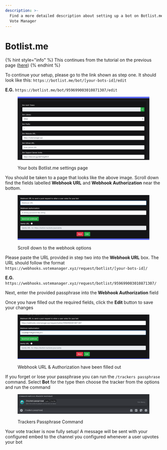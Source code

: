 ```yaml
---
description: >-
  Find a more detailed description about setting up a bot on Botlist.me with
  Vote Manager
---
```


# Botlist.me

{% hint style="info" %}
This continues from the tutorial on the previous page ([here](./))
{% endhint %}

To continue your setup, please go to the link shown as step one. It should look like this: `https://botlist.me/bot/[your-bots-id]/edit`

**E.G.** `https://botlist.me/bot/959699003010871307/edit`

<figure><img src="../../.gitbook/assets/botlist-1.png" alt=""><figcaption><p>Your bots Botlist.me settings page</p></figcaption></figure>

You should be taken to a page that looks like the above image. Scroll down find the fields labelled **Webhook URL** and **Webhook Authorization** near the bottom.

<figure><img src="../../.gitbook/assets/botlist-2.png" alt=""><figcaption><p>Scroll down to the webhook options</p></figcaption></figure>

&#x20;Please paste the URL provided in step two into the **Webhook URL** box. The URL should follow the format `https://webhooks.votemanager.xyz/request/botlist/[your-bots-id]/`

**E.G.** `https://webhooks.votemanager.xyz/request/botlist/959699003010871307/`

Next, enter the provided passphrase into the **Webhook Authorization** field

Once you have filled out the required fields, click the **Edit** button to save your changes

<figure><img src="../../.gitbook/assets/botlist-3.png" alt=""><figcaption><p>Webhook URL &#x26; Authorization have been filled out</p></figcaption></figure>

If you forget or lose your passphrase you can run the `/trackers passphrase` command. Select **Bot** for the type then choose the tracker from the options and run the command

<figure><img src="../../.gitbook/assets/tracker_passphrase.png" alt=""><figcaption><p>Trackers Passphrase Command</p></figcaption></figure>

Your vote tracker is now fully setup! A message will be sent with your configured embed to the channel you configured whenever a user upvotes your bot
